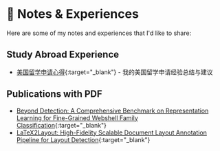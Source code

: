 # 📝 Notes & Experiences

Here are some of my notes and experiences that I'd like to share:

## Study Abroad Experience
- [美国留学申请心得](/pdf_viewer/liuxue/){:target="_blank"} - 我的美国留学申请经验总结与建议

## Publications with PDF
- [Beyond Detection: A Comprehensive Benchmark on Representation Learning for Fine-Grained Webshell Family Classification](/pdf_viewer/webshell/){:target="_blank"}
- [LaTeX2Layout: High-Fidelity Scalable Document Layout Annotation Pipeline for Layout Detection](/pdf_viewer/latex2layout/){:target="_blank"}
